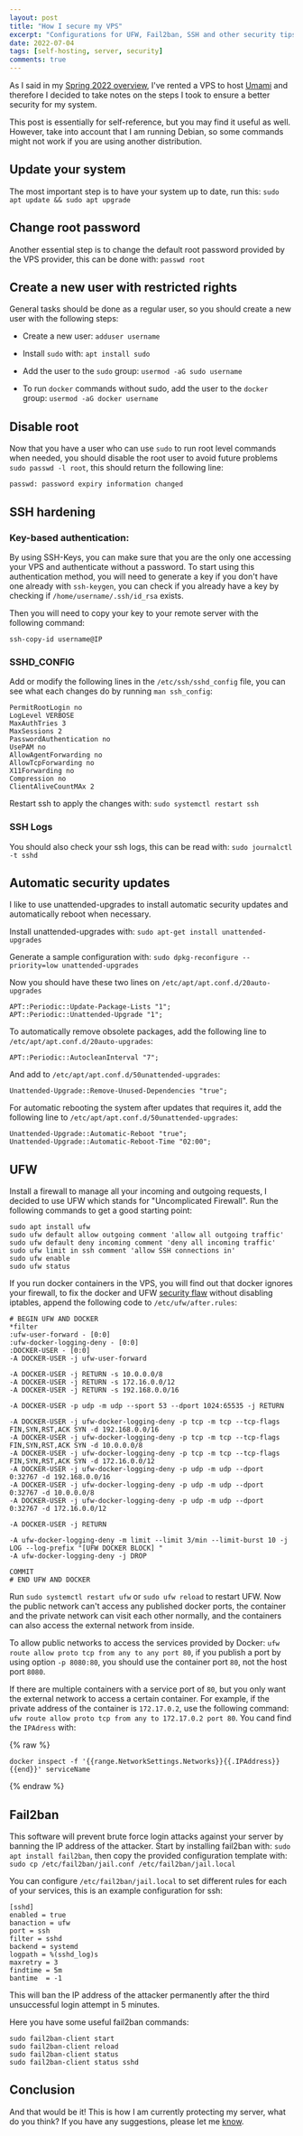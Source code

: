 ```yaml
---
layout: post
title: "How I secure my VPS"
excerpt: "Configurations for UFW, Fail2ban, SSH and other security tips."
date: 2022-07-04
tags: [self-hosting, server, security]
comments: true
---
```


As I said in my [Spring 2022 overview](https://www.fuzzygrim.com/seasons/spring-2022), I've rented a VPS to host [Umami](https://github.com/mikecao/umami) and therefore I decided to take notes on the steps I took to ensure a better security for my system. 

This post is essentially for self-reference, but you may find it useful as well. However, take into account that I am running Debian, so some commands might not work if you are using another distribution.

## Update your system
The most important step is to have your system up to date, run this: `sudo apt update && sudo apt upgrade`

## Change root password
Another essential step is to change the default root password provided by the VPS provider, this can be done with: `passwd root`

## Create a new user with restricted rights
General tasks should be done as a regular user, so you should create a new user with the following steps:

- Create a new user: `adduser username`

- Install `sudo` with: `apt install sudo`

- Add the user to the `sudo` group: `usermod -aG sudo username`

- To run `docker` commands without sudo, add the user to the `docker` group: `usermod -aG docker username`


## Disable root
Now that you have a user who can use `sudo` to run root level commands when needed, you should disable the root user to avoid future problems `sudo passwd -l root`, this should return the following line: 

```
passwd: password expiry information changed
```

## SSH hardening

### Key-based authentication:
By using SSH-Keys, you can make sure that you are the only one accessing your VPS and authenticate without a password. To start using this authentication method, you will need to generate a key if you don't have one already with `ssh-keygen`, you can check if you already have a key by checking if `/home/username/.ssh/id_rsa` exists.

Then you will need to copy your key to your remote server with the following command:

```
ssh-copy-id username@IP
```

### SSHD_CONFIG

Add or modify the following lines in the `/etc/ssh/sshd_config` file, you can see what each changes do by running `man ssh_config`:

```
PermitRootLogin no
LogLevel VERBOSE
MaxAuthTries 3
MaxSessions 2
PasswordAuthentication no
UsePAM no
AllowAgentForwarding no
AllowTcpForwarding no
X11Forwarding no
Compression no
ClientAliveCountMAx 2
```

Restart ssh to apply the changes with: `sudo systemctl restart ssh`

### SSH Logs

You should also check your ssh logs, this can be read with: `sudo journalctl -t sshd`

## Automatic security updates

I like to use unattended-upgrades to install automatic security updates and automatically reboot when necessary.

Install unattended-upgrades with: `sudo apt-get install unattended-upgrades`

Generate a sample configuration with: `sudo dpkg-reconfigure --priority=low unattended-upgrades`

Now you should have these two lines on `/etc/apt/apt.conf.d/20auto-upgrades`
```
APT::Periodic::Update-Package-Lists "1";
APT::Periodic::Unattended-Upgrade "1";
```

To automatically remove obsolete packages, add the following line to `/etc/apt/apt.conf.d/20auto-upgrades`:
```
APT::Periodic::AutocleanInterval "7";
```

And add to `/etc/apt/apt.conf.d/50unattended-upgrades`:
```
Unattended-Upgrade::Remove-Unused-Dependencies "true";
```

For automatic rebooting the system after updates that requires it, add the following line to `/etc/apt/apt.conf.d/50unattended-upgrades`:
```
Unattended-Upgrade::Automatic-Reboot "true";
Unattended-Upgrade::Automatic-Reboot-Time "02:00";
```

## UFW
Install a firewall to manage all your incoming and outgoing requests, I decided to use UFW which stands for "Uncomplicated Firewall". Run the following commands to get a good starting point:

```
sudo apt install ufw
sudo ufw default allow outgoing comment 'allow all outgoing traffic'
sudo ufw default deny incoming comment 'deny all incoming traffic'
sudo ufw limit in ssh comment 'allow SSH connections in'
sudo ufw enable
sudo ufw status
```

If you run docker containers in the VPS, you will find out that docker ignores your firewall, to fix the docker and UFW [security flaw](https://github.com/chaifeng/ufw-docker#problem) without disabling iptables, append the following code to `/etc/ufw/after.rules`:
```
# BEGIN UFW AND DOCKER
*filter
:ufw-user-forward - [0:0]
:ufw-docker-logging-deny - [0:0]
:DOCKER-USER - [0:0]
-A DOCKER-USER -j ufw-user-forward

-A DOCKER-USER -j RETURN -s 10.0.0.0/8
-A DOCKER-USER -j RETURN -s 172.16.0.0/12
-A DOCKER-USER -j RETURN -s 192.168.0.0/16

-A DOCKER-USER -p udp -m udp --sport 53 --dport 1024:65535 -j RETURN

-A DOCKER-USER -j ufw-docker-logging-deny -p tcp -m tcp --tcp-flags FIN,SYN,RST,ACK SYN -d 192.168.0.0/16
-A DOCKER-USER -j ufw-docker-logging-deny -p tcp -m tcp --tcp-flags FIN,SYN,RST,ACK SYN -d 10.0.0.0/8
-A DOCKER-USER -j ufw-docker-logging-deny -p tcp -m tcp --tcp-flags FIN,SYN,RST,ACK SYN -d 172.16.0.0/12
-A DOCKER-USER -j ufw-docker-logging-deny -p udp -m udp --dport 0:32767 -d 192.168.0.0/16
-A DOCKER-USER -j ufw-docker-logging-deny -p udp -m udp --dport 0:32767 -d 10.0.0.0/8
-A DOCKER-USER -j ufw-docker-logging-deny -p udp -m udp --dport 0:32767 -d 172.16.0.0/12

-A DOCKER-USER -j RETURN

-A ufw-docker-logging-deny -m limit --limit 3/min --limit-burst 10 -j LOG --log-prefix "[UFW DOCKER BLOCK] "
-A ufw-docker-logging-deny -j DROP

COMMIT
# END UFW AND DOCKER
```

Run `sudo systemctl restart ufw` or `sudo ufw reload` to restart UFW. Now the public network can't access any published docker ports, the container and the private network can visit each other normally, and the containers can also access the external network from inside.

To allow public networks to access the services provided by Docker: `ufw route allow proto tcp from any to any port 80`, if you publish a port by using option `-p 8080:80`, you should use the container port `80`, not the host port `8080`.

If there are multiple containers with a service port of `80`, but you only want the external network to access a certain container. For example, if the private address of the container is `172.17.0.2`, use the following command: `ufw route allow proto tcp from any to 172.17.0.2 port 80`. You cand find the `IPAdress` with: 

{% raw %}
```
docker inspect -f '{{range.NetworkSettings.Networks}}{{.IPAddress}}{{end}}' serviceName
```
{% endraw %}

## Fail2ban
This software will prevent brute force login attacks against your server by banning the IP address of the attacker. Start by installing fail2ban with: `sudo apt install fail2ban`, then copy the provided configuration template with: `sudo cp /etc/fail2ban/jail.conf /etc/fail2ban/jail.local`

You can configure `/etc/fail2ban/jail.local` to set different rules for each of your services, this is an example configuration for ssh:

```
[sshd]
enabled = true
banaction = ufw
port = ssh
filter = sshd
backend = systemd
logpath = %(sshd_log)s
maxretry = 3
findtime = 5m
bantime  = -1
```
This will ban the IP address of the attacker permanently after the third unsuccessful login attempt in 5 minutes.

Here you have some useful fail2ban commands:
```
sudo fail2ban-client start
sudo fail2ban-client reload
sudo fail2ban-client status
sudo fail2ban-client status sshd
```

## Conclusion
And that would be it! This is how I am currently protecting my server, what do you think? If you have any suggestions, please let me [know](mailto:fuzzygrim@protonmail.com).